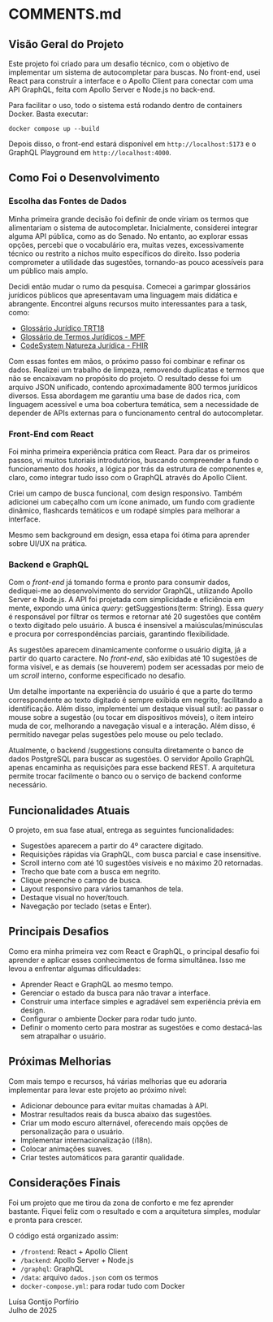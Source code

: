 # COMMENTS.md

## Visão Geral do Projeto

Este projeto foi criado para um desafio técnico, com o objetivo de implementar um sistema de autocompletar para buscas. No front-end, usei React para construir a interface e o Apollo Client para conectar com uma API GraphQL, feita com Apollo Server e Node.js no back-end.

Para facilitar o uso, todo o sistema está rodando dentro de containers Docker. Basta executar:

```
docker compose up --build

```

Depois disso, o front-end estará disponível em `http://localhost:5173` e o GraphQL Playground em `http://localhost:4000`.

## Como Foi o Desenvolvimento

### Escolha das Fontes de Dados

Minha primeira grande decisão foi definir de onde viriam os termos que alimentariam o sistema de autocompletar. Inicialmente, considerei integrar alguma API pública, como as do Senado. No entanto, ao explorar essas opções, percebi que o vocabulário era, muitas vezes, excessivamente técnico ou restrito a nichos muito específicos do direito. Isso poderia comprometer a utilidade das sugestões, tornando-as pouco acessíveis para um público mais amplo.

Decidi então mudar o rumo da pesquisa. Comecei a garimpar glossários jurídicos públicos que apresentavam uma linguagem mais didática e abrangente. Encontrei alguns recursos muito interessantes para a task, como:

- [Glossário Jurídico TRT18](https://www.trt18.jus.br/portal/noticias/imprensa/glossario-juridico/)
- [Glossário de Termos Jurídicos - MPF](https://www.mpf.mp.br/es/sala-de-imprensa/glossario-de-termos-juridicos)
- [CodeSystem Natureza Jurídica - FHIR](https://fhir.saude.go.gov.br/r4/core/CodeSystem-natureza-juridica.json.html)

Com essas fontes em mãos, o próximo passo foi combinar e refinar os dados. Realizei um trabalho de limpeza, removendo duplicatas e termos que não se encaixavam no propósito do projeto. O resultado desse foi um arquivo JSON unificado, contendo aproximadamente 800 termos jurídicos diversos. Essa abordagem me garantiu uma base de dados rica, com linguagem acessível e uma boa cobertura temática, sem a necessidade de depender de APIs externas para o funcionamento central do autocompletar.

### Front-End com React

Foi minha primeira experiência prática com React. Para dar os primeiros passos, vi muitos tutoriais introdutórios, buscando compreender a fundo o funcionamento dos *hooks*, a lógica por trás da estrutura de componentes e, claro, como integrar tudo isso com o GraphQL através do Apollo Client.

Criei um campo de busca funcional, com design responsivo. Também adicionei um cabeçalho com um ícone animado, um fundo com gradiente dinâmico, flashcards temáticos e um rodapé simples para melhorar a interface.

Mesmo sem background em design, essa etapa foi ótima para aprender sobre UI/UX na prática.

### Backend e GraphQL

Com o *front-end* já tomando forma e pronto para consumir dados, dediquei-me ao desenvolvimento do servidor GraphQL, utilizando Apollo Server e Node.js. A API foi projetada com simplicidade e eficiência em mente, expondo uma única *query*: getSuggestions(term: String). Essa *query* é responsável por filtrar os termos e retornar até 20 sugestões que contêm o texto digitado pelo usuário. A busca é insensível a maiúsculas/minúsculas e procura por correspondências parciais, garantindo flexibilidade.

As sugestões aparecem dinamicamente conforme o usuário digita, já a partir do quarto caractere. No *front-end*, são exibidas até 10 sugestões de forma visível, e as demais (se houverem) podem ser acessadas por meio de um *scroll* interno, conforme especificado no desafio.

Um detalhe importante na experiência do usuário é que a parte do termo correspondente ao texto digitado é sempre exibida em negrito, facilitando a identificação. Além disso, implementei um destaque visual sutil: ao passar o mouse sobre a sugestão (ou tocar em dispositivos móveis), o item inteiro muda de cor, melhorando a navegação visual e a interação. Além disso, é permitido navegar pelas sugestões pelo mouse ou pelo teclado.

Atualmente, o backend /suggestions consulta diretamente o banco de dados PostgreSQL para buscar as sugestões. O servidor Apollo GraphQL apenas encaminha as requisições para esse backend REST. A arquitetura permite trocar facilmente o banco ou o serviço de backend conforme necessário.

## Funcionalidades Atuais

O projeto, em sua fase atual, entrega as seguintes funcionalidades:
- Sugestões aparecem a partir do 4º caractere digitado.
- Requisições rápidas via GraphQL, com busca parcial e case insensitive.
- Scroll interno com até 10 sugestões visíveis e no máximo 20 retornadas.
- Trecho que bate com a busca em negrito.
- Clique preenche o campo de busca.
- Layout responsivo para vários tamanhos de tela.
- Destaque visual no hover/touch.
- Navegação por teclado (setas e Enter).

## Principais Desafios

Como era minha primeira vez com React e GraphQL, o principal desafio foi aprender e aplicar esses conhecimentos de forma simultânea. Isso me levou a enfrentar algumas dificuldades:

- Aprender React e GraphQL ao mesmo tempo.
- Gerenciar o estado da busca para não travar a interface.
- Construir uma interface simples e agradável sem experiência prévia em design.
- Configurar o ambiente Docker para rodar tudo junto.
- Definir o momento certo para mostrar as sugestões e como destacá-las sem atrapalhar o usuário.

## Próximas Melhorias

Com mais tempo e recursos, há várias melhorias que eu adoraria implementar para levar este projeto ao próximo nível:

- Adicionar debounce para evitar muitas chamadas à API.
- Mostrar resultados reais da busca abaixo das sugestões.
- Criar um modo escuro alternável, oferecendo mais opções de personalização para o usuário.
- Implementar internacionalização (i18n).
- Colocar animações suaves.
- Criar testes automáticos para garantir qualidade.

## Considerações Finais

Foi um projeto que me tirou da zona de conforto e me fez aprender bastante. Fiquei feliz com o resultado e com a arquitetura simples, modular e pronta para crescer.

O código está organizado assim:

- `/frontend`: React + Apollo Client
- `/backend`: Apollo Server + Node.js
- `/graphql`:  GraphQL
- `/data`: arquivo `dados.json` com os termos
- `docker-compose.yml`: para rodar tudo com Docker

Luísa Gontijo Porfírio  
Julho de 2025
